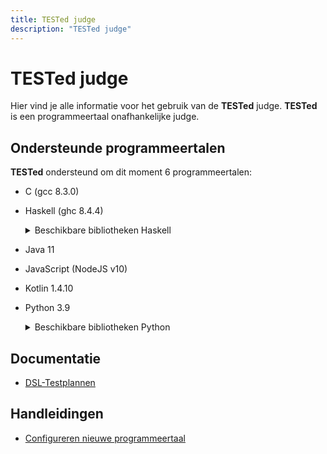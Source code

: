 ```yaml
---
title: TESTed judge
description: "TESTed judge"
---
```


# TESTed judge

Hier vind je alle informatie voor het gebruik van de **TESTed** judge.
**TESTed** is een programmeertaal onafhankelijke judge.

## Ondersteunde programmeertalen

**TESTed** ondersteund om dit moment 6 programmeertalen:

* C (gcc 8.3.0)
* Haskell (ghc 8.4.4)

  <details>
    <summary>Beschikbare bibliotheken Haskell</summary>
    
    | Bibliotheek |  Versie  |
    | ----------- | -------- |
    | **aeson**   |  1.5.4.1 |

  </details>

* Java 11
* JavaScript (NodeJS v10)
* Kotlin 1.4.10
* Python 3.9

  <details>
    <summary>Beschikbare bibliotheken Python</summary>
    
    | Bibliotheek        |  Versie  |
    | ------------------ | -------- |
    | **jsonschema**     | 3.2.0    |
    | **psutil**         | 5.7.0    |
    | **mako**           | 1.1.2    |
    | **pydantic**       | 1.7.3    |
    | **toml**           | 0.10.1   |
    | **typing_inspect** | 0.6.0    | 
    | **pylint**         | 2.6.0    |
    | **esprima**        | 4.0.1    |
    | **lark**           | 0.10.1   |
    | **pyyaml**         | 5.3.1    |
    | **Pygments**       | 2.7.4    |
    | **python-i18n**    | 0.3.9    |

  </details>

## Documentatie
* [DSL-Testplannen](dsl)
  
## Handleidingen
* [Configureren nieuwe programmeertaal](../../guides/developers/tested-configure-new-programming-language)
